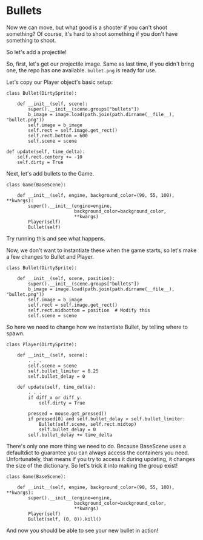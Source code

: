 # Bullets

Now we can move, but what good is a shooter if you can't shoot
something? Of course, it's hard to shoot something if you don't have
something to shoot.

So let's add a projectile!

So, first, let's get our projectile image. Same as last time, if you
didn't bring one, the repo has one available. `bullet.png` is ready for
use.

Let's copy our Player object's basic setup:

    class Bullet(DirtySprite):

        def __init__(self, scene):
            super().__init__(scene.groups["bullets"])
            b_image = image.load(path.join(path.dirname(__file__), "bullet.png"))
            self.image = b_image
            self.rect = self.image.get_rect()
            self.rect.bottom = 600
            self.scene = scene

    def update(self, time_delta):
        self.rect.centery += -10
        self.dirty = True

Next, let's add bullets to the Game.

    class Game(BaseScene):

        def __init__(self, engine, background_color=(90, 55, 100), **kwargs):
            super().__init__(engine=engine,
                             background_color=background_color,
                             **kwargs)
            Player(self)
            Bullet(self)

Try running this and see what happens.

Now, we don't want to instantiate these when the game starts, so let's
make a few changes to Bullet and Player.

    class Bullet(DirtySprite):

        def __init__(self, scene, position):
            super().__init__(scene.groups["bullets"])
            b_image = image.load(path.join(path.dirname(__file__), "bullet.png"))
            self.image = b_image
            self.rect = self.image.get_rect()
            self.rect.midbottom = position  # Modify this
            self.scene = scene

So here we need to change how we instantiate Bullet, by telling where
to spawn.

    class Player(DirtySprite):

        def __init__(self, scene):
            . . .
            self.scene = scene
            self.bullet_limiter = 0.25
            self.bullet_delay = 0

        def update(self, time_delta):
            . . .
            if diff_x or diff_y:
                self.dirty = True

            pressed = mouse.get_pressed()
            if pressed[0] and self.bullet_delay > self.bullet_limiter:
                Bullet(self.scene, self.rect.midtop)
                self.bullet_delay = 0
            self.bullet_delay += time_delta

There's only one more thing we need to do. Because BaseScene uses a
defaultdict to guarantee you can always access the containers you need.
Unfortunately, that means if you try to access it during updating, it
changes the size of the dictionary. So let's trick it into making the
group exist!

    class Game(BaseScene):

        def __init__(self, engine, background_color=(90, 55, 100), **kwargs):
            super().__init__(engine=engine,
                             background_color=background_color,
                             **kwargs)
            Player(self)
            Bullet(self, (0, 0)).kill()

And now you should be able to see your new bullet in action!
